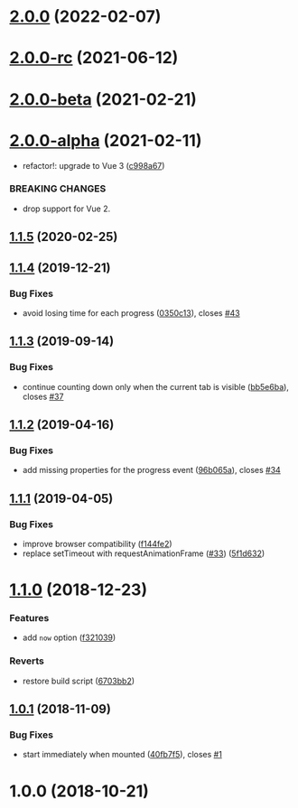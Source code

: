 # [2.0.0](https://github.com/fengyuanchen/vue-countdown/compare/v2.0.0-rc...v2.0.0) (2022-02-07)



# [2.0.0-rc](https://github.com/fengyuanchen/vue-countdown/compare/v2.0.0-beta...v2.0.0-rc) (2021-06-12)



# [2.0.0-beta](https://github.com/fengyuanchen/vue-countdown/compare/v2.0.0-alpha...v2.0.0-beta) (2021-02-21)



# [2.0.0-alpha](https://github.com/fengyuanchen/vue-countdown/compare/v1.1.5...v2.0.0-alpha) (2021-02-11)


* refactor!: upgrade to Vue 3 ([c998a67](https://github.com/fengyuanchen/vue-countdown/commit/c998a67e5c6b454803510ef1cbb4d180072124f9))


### BREAKING CHANGES

* drop support for Vue 2.



## [1.1.5](https://github.com/fengyuanchen/vue-countdown/compare/v1.1.4...v1.1.5) (2020-02-25)



## [1.1.4](https://github.com/fengyuanchen/vue-countdown/compare/v1.1.3...v1.1.4) (2019-12-21)


### Bug Fixes

* avoid losing time for each progress ([0350c13](https://github.com/fengyuanchen/vue-countdown/commit/0350c13e05a33b57f032838e5fe67a8de44ba282)), closes [#43](https://github.com/fengyuanchen/vue-countdown/issues/43)



## [1.1.3](https://github.com/fengyuanchen/vue-countdown/compare/v1.1.2...v1.1.3) (2019-09-14)


### Bug Fixes

* continue counting down only when the current tab is visible ([bb5e6ba](https://github.com/fengyuanchen/vue-countdown/commit/bb5e6ba9d1bccf0a392b158d9483451efa8220da)), closes [#37](https://github.com/fengyuanchen/vue-countdown/issues/37)



## [1.1.2](https://github.com/fengyuanchen/vue-countdown/compare/v1.1.1...v1.1.2) (2019-04-16)


### Bug Fixes

* add missing properties for the progress event ([96b065a](https://github.com/fengyuanchen/vue-countdown/commit/96b065aefea6bca0ad736eac365679ae42482004)), closes [#34](https://github.com/fengyuanchen/vue-countdown/issues/34)



## [1.1.1](https://github.com/fengyuanchen/vue-countdown/compare/v1.1.0...v1.1.1) (2019-04-05)


### Bug Fixes

* improve browser compatibility ([f144fe2](https://github.com/fengyuanchen/vue-countdown/commit/f144fe2e72a0f7fd4269fa6f0dc386198658be03))
* replace setTimeout with requestAnimationFrame ([#33](https://github.com/fengyuanchen/vue-countdown/issues/33)) ([5f1d632](https://github.com/fengyuanchen/vue-countdown/commit/5f1d632449dd975511eb57a528e00f995d913c44))



# [1.1.0](https://github.com/fengyuanchen/vue-countdown/compare/v1.0.1...v1.1.0) (2018-12-23)


### Features

* add `now` option ([f321039](https://github.com/fengyuanchen/vue-countdown/commit/f321039afff73f2463584ba3cdaf222c8465aaba))


### Reverts

* restore build script ([6703bb2](https://github.com/fengyuanchen/vue-countdown/commit/6703bb24954e7eda7e6a0db5c62893a5a983c2f1))



## [1.0.1](https://github.com/fengyuanchen/vue-countdown/compare/v1.0.0...v1.0.1) (2018-11-09)


### Bug Fixes

* start immediately when mounted ([40fb7f5](https://github.com/fengyuanchen/vue-countdown/commit/40fb7f5be1c986d4f5beadd2555f0620e56e7410)), closes [#1](https://github.com/fengyuanchen/vue-countdown/issues/1)



# 1.0.0 (2018-10-21)



